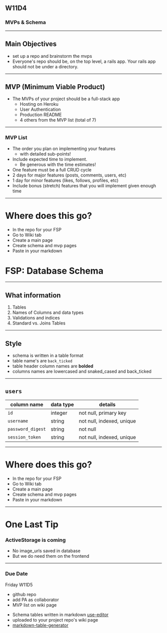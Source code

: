 ## W11D4 
### MVPs & Schema

---

## Main Objectives
- set up a repo and brainstorm the mvps
- Everyone's repo should be, on the top level, a rails app.  Your rails app should not be under a directory.

---

## MVP (Minimum Viable Product)

+ The MVPs of your project should be a full-stack app
  + Hosting on Heroku
  + User Authentication
  + Production README
  + 4 others from the MVP list (total of 7)
---

### MVP List
+ The order you plan on implementing your features 
  - with detailed sub-points!
+ Include expected time to implement. 
  - Be generous with the time estimates!
+ One feature must be a full CRUD cycle
+ 2 days for major features (posts, comments, users, etc)
+ 1 day for minor features (likes, follows, profiles, etc)
+ Include bonus (stretch) features that you will implement given enough time

---

# Where does this go?
- In the repo for your FSP
- Go to Wiki tab
- Create a main page
- Create schema and mvp pages
- Paste in your markdown

# FSP: Database Schema
---

## What information 
1. Tables
2. Names of Columns and data types 
3. Validations and indices
4. Standard vs. Joins Tables

---

## Style
- schema is written in a table format
- table name's are `back_ticked`
- table header column names are **bolded**
- columns names are lowercased and snaked_cased and back_ticked

---

## `users`
column name     | data type | details
----------------|-----------|-----------------------
`id `             | integer   | not null, primary key
`username  `      | string    | not null, indexed, unique
`password_digest` | string    | not null
`session_token`   | string    | not null, indexed, unique

---

# Where does this go?
- In the repo for your FSP
- Go to Wiki tab
- Create a main page
- Create schema and mvp pages
- Paste in your markdown

---

# One Last Tip
### ActiveStorage is coming
- No image_urls saved in database
- But we do need them on the frontend
---


### Due Date
Friday W11D5
* github repo 
* add PA as collaborator
* MVP list on wiki page
- Schema tables written in markdown [use-editor](https://github.com/adam-p/markdown-here/wiki/Markdown-Cheatsheet)
- uploaded to your project repo's wiki page
- [markdown-table-generator](https://www.tablesgenerator.com/markdown_tables)